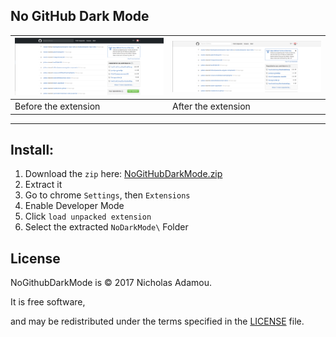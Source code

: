 No GitHub Dark Mode
--------------------------------------------------------------------------------

![Dark Github Image](https://github.com/adamisntdead/Files/blob/master/DarkMode.png?raw=true) | ![light Github Image](https://github.com/adamisntdead/Files/blob/master/LightMode.png?raw=true)
--------------------------------------------------------------------------------------------- | -----------------------------------------------------------------------------------------------
Before the extension                                                                          | After the extension

-------

Install:
-------

1. Download the `zip` here: [NoGitHubDarkMode.zip](https://github.com/nicholasadamou/NoGithubDarkMode/releases/download/0.0.1/NoGithubDarkMode.zip)
2. Extract it
3. Go to chrome `Settings`, then `Extensions`
4. Enable Developer Mode
5. Click `load unpacked extension`
6. Select the extracted `NoDarkMode\` Folder

License
-------

NoGithubDarkMode is © 2017 Nicholas Adamou.

It is free software,

and may be redistributed under the terms specified in the [LICENSE] file.

[LICENSE]: LICENSE
